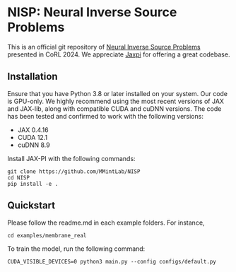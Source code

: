 # NISP: Neural Inverse Source Problems

This is an official git repository of [Neural Inverse Source Problems](https://arxiv.org/abs/2411.01665) presented in CoRL 2024. We appreciate [Jaxpi](https://github.com/PredictiveIntelligenceLab/jaxpi) for offering a great codebase.


## Installation

Ensure that you have Python 3.8 or later installed on your system.
Our code is GPU-only.
We highly recommend using the most recent versions of JAX and JAX-lib, along with compatible CUDA and cuDNN versions.
The code has been tested and confirmed to work with the following versions:

- JAX 0.4.16
- CUDA 12.1
- cuDNN 8.9


Install JAX-PI with the following commands:

``` 
git clone https://github.com/MMintLab/NISP
cd NISP
pip install -e .
```

## Quickstart

Please follow the readme.md in each example folders. For instance,

``` 
cd examples/membrane_real
``` 
To train the model, run the following command:
```
CUDA_VISIBLE_DEVICES=0 python3 main.py --config configs/default.py
```



